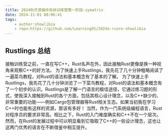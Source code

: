```yaml
---
title: 2024秋开源操作系统训练营第一阶段-zymatrix
date: 2024-11-01 00:06:41
tags:
    - author:showlibia
    - repo:https://github.com/LearningOS/2024a-rcore-showlibia
---
```


## Rustlings 总结

接触训练营之前，一直在写C++，Rust名声在外，因此接触Rust更像是换一种视角来观察C++的好方法。
为了快速上手Rustlings，我先花了几十分钟粗略阅读了一遍菜鸟教程，对Rust的语法和基本概念有了基本的了解。
为了快速上手Rustlings，我先花了几十分钟浏览了一下菜鸟教程，对Rust的语法和基本概念有了一个初步的认识。Rustlings是了解一门语言的极佳途径，它通过练习题的形式，使我深入接触到Rust的各个方面，包括其核心设计理念，以及C++缺少的、非常重要的功能——例如Cargo包管理器等Rust相关生态。如果当初我在学习C++时也能有这样的资源，那该有多好！
当然，作为一门系统级编程语言，Rust对程序员的要求非常高。相比之下，Rust的入门难度确实和C++不在一个层次。然而，在Rust的发展过程中可以明显看到它吸取了C++的一些设计理念，这也让这两门优秀的语言在不断借鉴中相互提升。